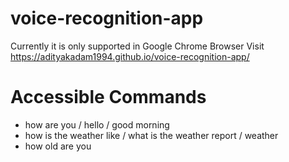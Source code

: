 # voice-recognition-app

Currently it is only supported in Google Chrome Browser
Visit https://adityakadam1994.github.io/voice-recognition-app/

# Accessible Commands
- how are you / hello / good morning
- how is the weather like / what is the weather report / weather
- how old are you
